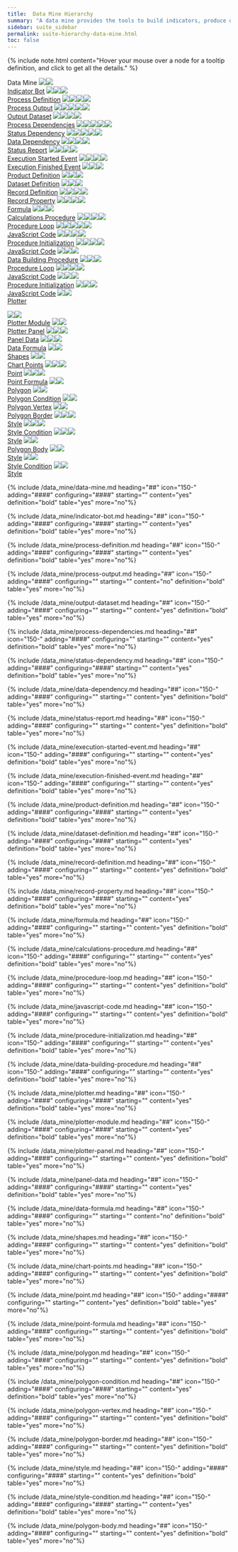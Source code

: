 ```yaml
---
title:  Data Mine Hierarchy
summary: "A data mine provides the tools to build indicators, produce data visualization plotters, and process markets data, with minimal coding requirements."
sidebar: suite_sidebar
permalink: suite-hierarchy-data-mine.html
toc: false
---
```


{% include note.html content="Hover your mouse over a node for a tooltip definition, and click to get all the details." %}

Data Mine</a></th><th></th><th></th><th></th><th></th><th></th><th></th><th></th><th></th><th></th></tr></thead><tbody>
<img src='images/icons/tree-connector-fork.png' /></td><td><a href='#indicator-bot' data-toggle='tooltip' data-original-title='{{site.data.data_mine.indicator_bot}}'><img src='images/icons/indicator-bot.png' /><br />Indicator Bot</a></td><td></td><td></td><td></td><td></td><td></td><td></td><td></td><td></td></tr>
<img src='images/icons/tree-connector-line.png' /></td><td><img src='images/icons/tree-connector-fork.png' /></td><td><a href='#process-definition' data-toggle='tooltip' data-original-title='{{site.data.data_mine.process_definition}}'><img src='images/icons/process-definition.png' /><br />Process Definition</a></td><td></td><td></td><td></td><td></td><td></td><td></td><td></td></tr>
<img src='images/icons/tree-connector-line.png' /></td><td><img src='images/icons/tree-connector-line.png' /></td><td><img src='images/icons/tree-connector-fork.png' /></td><td><a href='#process-output' data-toggle='tooltip' data-original-title='{{site.data.data_mine.process_output}}'><img src='images/icons/process-output.png' /><br />Process Output</a></td><td></td><td></td><td></td><td></td><td></td><td></td></tr>
<img src='images/icons/tree-connector-line.png' /></td><td><img src='images/icons/tree-connector-line.png' /></td><td><img src='images/icons/tree-connector-line.png' /></td><td><img src='images/icons/tree-connector-elbow.png' /></td><td><a href='#output-dataset' data-toggle='tooltip' data-original-title='{{site.data.data_mine.output_dataset}}'><img src='images/icons/output-dataset.png' /><br />Output Dataset</a></td><td></td><td></td><td></td><td></td><td></td></tr>
<img src='images/icons/tree-connector-line.png' /></td><td><img src='images/icons/tree-connector-line.png' /></td><td><img src='images/icons/tree-connector-fork.png' /></td><td><a href='#process-dependencies' data-toggle='tooltip' data-original-title='{{site.data.data_mine.process_dependencies}}'><img src='images/icons/process-dependencies.png' /><br />Process Dependencies</a></td><td></td><td></td><td></td><td></td><td></td><td></td></tr>
<img src='images/icons/tree-connector-line.png' /></td><td><img src='images/icons/tree-connector-line.png' /></td><td><img src='images/icons/tree-connector-line.png' /></td><td><img src='images/icons/tree-connector-fork.png' /></td><td><a href='#status-dependency' data-toggle='tooltip' data-original-title='{{site.data.data_mine.status_dependency}}'><img src='images/icons/status-dependency.png' /><br />Status Dependency</a></td><td></td><td></td><td></td><td></td><td></td></tr>
<img src='images/icons/tree-connector-line.png' /></td><td><img src='images/icons/tree-connector-line.png' /></td><td><img src='images/icons/tree-connector-line.png' /></td><td><img src='images/icons/tree-connector-elbow.png' /></td><td><a href='#data-dependency' data-toggle='tooltip' data-original-title='{{site.data.data_mine.data_dependency}}'><img src='images/icons/data-dependency.png' /><br />Data Dependency</a></td><td></td><td></td><td></td><td></td><td></td></tr>
<img src='images/icons/tree-connector-line.png' /></td><td><img src='images/icons/tree-connector-line.png' /></td><td><img src='images/icons/tree-connector-fork.png' /></td><td><a href='#status-report' data-toggle='tooltip' data-original-title='{{site.data.data_mine.status_report}}'><img src='images/icons/status-report.png' /><br />Status Report</a></td><td></td><td></td><td></td><td></td><td></td><td></td></tr>
<img src='images/icons/tree-connector-line.png' /></td><td><img src='images/icons/tree-connector-line.png' /></td><td><img src='images/icons/tree-connector-fork.png' /></td><td><a href='#execution-started-event' data-toggle='tooltip' data-original-title='{{site.data.data_mine.execution_started_event}}'><img src='images/icons/execution-started-event.png' /><br />Execution Started Event</a></td><td></td><td></td><td></td><td></td><td></td><td></td></tr>
<img src='images/icons/tree-connector-line.png' /></td><td><img src='images/icons/tree-connector-line.png' /></td><td><img src='images/icons/tree-connector-elbow.png' /></td><td><a href='#execution-finished-event' data-toggle='tooltip' data-original-title='{{site.data.data_mine.execution_finished_event}}'><img src='images/icons/execution-finished-event.png' /><br />Execution Finished Event</a></td><td></td><td></td><td></td><td></td><td></td><td></td></tr>
<img src='images/icons/tree-connector-line.png' /></td><td><img src='images/icons/tree-connector-elbow.png' /></td><td><a href='#product-definition' data-toggle='tooltip' data-original-title='{{site.data.data_mine.product_definition}}'><img src='images/icons/product-definition.png' /><br />Product Definition</a></td><td></td><td></td><td></td><td></td><td></td><td></td><td></td></tr>
<img src='images/icons/tree-connector-line.png' /></td><td></td><td><img src='images/icons/tree-connector-fork.png' /></td><td><a href='#dataset-definition' data-toggle='tooltip' data-original-title='{{site.data.data_mine.dataset_definition}}'><img src='images/icons/dataset-definition.png' /><br />Dataset Definition</a></td><td></td><td></td><td></td><td></td><td></td><td></td></tr>
<img src='images/icons/tree-connector-line.png' /></td><td></td><td><img src='images/icons/tree-connector-fork.png' /></td><td><a href='#record-definition' data-toggle='tooltip' data-original-title='{{site.data.data_mine.record_definition}}'><img src='images/icons/record-definition.png' /><br />Record Definition</a></td><td></td><td></td><td></td><td></td><td></td><td></td></tr>
<img src='images/icons/tree-connector-line.png' /></td><td></td><td><img src='images/icons/tree-connector-line.png' /></td><td><img src='images/icons/tree-connector-elbow.png' /></td><td><a href='#record-property' data-toggle='tooltip' data-original-title='{{site.data.data_mine.record_property}}'><img src='images/icons/record-property.png' /><br />Record Property</a></td><td></td><td></td><td></td><td></td><td></td></tr>
<img src='images/icons/tree-connector-line.png' /></td><td></td><td><img src='images/icons/tree-connector-line.png' /></td><td></td><td><img src='images/icons/tree-connector-elbow.png' /></td><td><a href='#formula' data-toggle='tooltip' data-original-title='{{site.data.data_mine.formula}}'><img src='images/icons/formula.png' /><br />Formula</a></td><td></td><td></td><td></td><td></td></tr>
<img src='images/icons/tree-connector-line.png' /></td><td></td><td><img src='images/icons/tree-connector-fork.png' /></td><td><a href='#calculations-procedure' data-toggle='tooltip' data-original-title='{{site.data.data_mine.calculations_procedure}}'><img src='images/icons/calculations-procedure.png' /><br />Calculations Procedure</a></td><td></td><td></td><td></td><td></td><td></td><td></td></tr>
<img src='images/icons/tree-connector-line.png' /></td><td></td><td><img src='images/icons/tree-connector-line.png' /></td><td><img src='images/icons/tree-connector-fork.png' /></td><td><a href='#procedure-loop' data-toggle='tooltip' data-original-title='{{site.data.data_mine.procedure_loop}}'><img src='images/icons/procedure-loop.png' /><br />Procedure Loop</a></td><td></td><td></td><td></td><td></td><td></td></tr>
<img src='images/icons/tree-connector-line.png' /></td><td></td><td><img src='images/icons/tree-connector-line.png' /></td><td><img src='images/icons/tree-connector-line.png' /></td><td><img src='images/icons/tree-connector-elbow.png' /></td><td><a href='#javascript-code' data-toggle='tooltip' data-original-title='{{site.data.data_mine.javascript_code}}'><img src='images/icons/javascript-code.png' /><br />JavaScript Code</a></td><td></td><td></td><td></td><td></td></tr>
<img src='images/icons/tree-connector-line.png' /></td><td></td><td><img src='images/icons/tree-connector-line.png' /></td><td><img src='images/icons/tree-connector-elbow.png' /></td><td><a href='#procedure-initialization' data-toggle='tooltip' data-original-title='{{site.data.data_mine.procedure_initialization}}'><img src='images/icons/procedure-initialization.png' /><br />Procedure Initialization</a></td><td></td><td></td><td></td><td></td><td></td></tr>
<img src='images/icons/tree-connector-line.png' /></td><td></td><td><img src='images/icons/tree-connector-line.png' /></td><td></td><td><img src='images/icons/tree-connector-elbow.png' /></td><td><a href='#javascript-code' data-toggle='tooltip' data-original-title='{{site.data.data_mine.javascript_code}}'><img src='images/icons/javascript-code.png' /><br />JavaScript Code</a></td><td></td><td></td><td></td><td></td></tr>
<img src='images/icons/tree-connector-line.png' /></td><td></td><td><img src='images/icons/tree-connector-elbow.png' /></td><td><a href='#data-building-procedure' data-toggle='tooltip' data-original-title='{{site.data.data_mine.data_building_procedure}}'><img src='images/icons/data-building-procedure.png' /><br />Data Building Procedure</a></td><td></td><td></td><td></td><td></td><td></td><td></td></tr>
<img src='images/icons/tree-connector-line.png' /></td><td></td><td></td><td><img src='images/icons/tree-connector-fork.png' /></td><td><a href='#procedure-loop' data-toggle='tooltip' data-original-title='{{site.data.data_mine.procedure_loop}}'><img src='images/icons/procedure-loop.png' /><br />Procedure Loop</a></td><td></td><td></td><td></td><td></td><td></td></tr>
<img src='images/icons/tree-connector-line.png' /></td><td></td><td></td><td><img src='images/icons/tree-connector-line.png' /></td><td><img src='images/icons/tree-connector-elbow.png' /></td><td><a href='#javascript-code' data-toggle='tooltip' data-original-title='{{site.data.data_mine.javascript_code}}'><img src='images/icons/javascript-code.png' /><br />JavaScript Code</a></td><td></td><td></td><td></td><td></td></tr>
<img src='images/icons/tree-connector-line.png' /></td><td></td><td></td><td><img src='images/icons/tree-connector-elbow.png' /></td><td><a href='#procedure-initialization' data-toggle='tooltip' data-original-title='{{site.data.data_mine.procedure_initialization}}'><img src='images/icons/procedure-initialization.png' /><br />Procedure Initialization</a></td><td></td><td></td><td></td><td></td><td></td></tr>
<img src='images/icons/tree-connector-line.png' /></td><td></td><td></td><td></td><td><img src='images/icons/tree-connector-elbow.png' /></td><td><a href='#javascript-code' data-toggle='tooltip' data-original-title='{{site.data.data_mine.javascript_code}}'><img src='images/icons/javascript-code.png' /><br />JavaScript Code</a></td><td></td><td></td><td></td><td></td></tr>
<img src='images/icons/tree-connector-elbow.png' /></td><td><a href='#plotter' data-toggle='tooltip' data-original-title='{{site.data.data_mine.plotter}}'><img src='images/icons/plotter.png' /><br />Plotter</a></td><td></td><td></td><td></td><td></td><td></td><td></td><td></td><td></td></tr>
</td><td><img src='images/icons/tree-connector-elbow.png' /></td><td><a href='#plotter-module' data-toggle='tooltip' data-original-title='{{site.data.data_mine.plotter_module}}'><img src='images/icons/plotter-module.png' /><br />Plotter Module</a></td><td></td><td></td><td></td><td></td><td></td><td></td><td></td></tr>
</td><td></td><td><img src='images/icons/tree-connector-fork.png' /></td><td><a href='#plotter-panel' data-toggle='tooltip' data-original-title='{{site.data.data_mine.plotter_panel}}'><img src='images/icons/plotter-panel.png' /><br />Plotter Panel</a></td><td></td><td></td><td></td><td></td><td></td><td></td></tr>
</td><td></td><td><img src='images/icons/tree-connector-line.png' /></td><td><img src='images/icons/tree-connector-elbow.png' /></td><td><a href='#panel-data' data-toggle='tooltip' data-original-title='{{site.data.data_mine.panel_data}}'><img src='images/icons/panel-data.png' /><br />Panel Data</a></td><td></td><td></td><td></td><td></td><td></td></tr>
</td><td></td><td><img src='images/icons/tree-connector-line.png' /></td><td></td><td><img src='images/icons/tree-connector-elbow.png' /></td><td><a href='#data-formula' data-toggle='tooltip' data-original-title='{{site.data.data_mine.data_formula}}'><img src='images/icons/data-formula.png' /><br />Data Formula</a></td><td></td><td></td><td></td><td></td></tr>
</td><td></td><td><img src='images/icons/tree-connector-elbow.png' /></td><td><a href='#shapes' data-toggle='tooltip' data-original-title='{{site.data.data_mine.shapes}}'><img src='images/icons/shapes.png' /><br />Shapes</a></td><td></td><td></td><td></td><td></td><td></td><td></td></tr>
</td><td></td><td></td><td><img src='images/icons/tree-connector-fork.png' /></td><td><a href='#chart-points' data-toggle='tooltip' data-original-title='{{site.data.data_mine.chart_points}}'><img src='images/icons/chart-points.png' /><br />Chart Points</a></td><td></td><td></td><td></td><td></td><td></td></tr>
</td><td></td><td></td><td><img src='images/icons/tree-connector-line.png' /></td><td><img src='images/icons/tree-connector-elbow.png' /></td><td><a href='#point' data-toggle='tooltip' data-original-title='{{site.data.data_mine.point}}'><img src='images/icons/point.png' /><br />Point</a></td><td></td><td></td><td></td><td></td></tr>
</td><td></td><td></td><td><img src='images/icons/tree-connector-line.png' /></td><td></td><td><img src='images/icons/tree-connector-elbow.png' /></td><td><a href='#point-formula' data-toggle='tooltip' data-original-title='{{site.data.data_mine.point_formula}}'><img src='images/icons/point-formula.png' /><br />Point Formula</a></td><td></td><td></td><td></td></tr>
</td><td></td><td></td><td><img src='images/icons/tree-connector-elbow.png' /></td><td><a href='#polygon' data-toggle='tooltip' data-original-title='{{site.data.data_mine.polygon}}'><img src='images/icons/polygon.png' /><br />Polygon</a></td><td></td><td></td><td></td><td></td><td></td></tr>
</td><td></td><td></td><td></td><td><img src='images/icons/tree-connector-fork.png' /></td><td><a href='#polygon-condition' data-toggle='tooltip' data-original-title='{{site.data.data_mine.polygon_condition}}'><img src='images/icons/polygon-condition.png' /><br />Polygon Condition</a></td><td></td><td></td><td></td><td></td></tr>
</td><td></td><td></td><td></td><td><img src='images/icons/tree-connector-fork.png' /></td><td><a href='#polygon-vertex' data-toggle='tooltip' data-original-title='{{site.data.data_mine.polygon_vertex}}'><img src='images/icons/polygon-vertex.png' /><br />Polygon Vertex</a></td><td></td><td></td><td></td><td></td></tr>
</td><td></td><td></td><td></td><td><img src='images/icons/tree-connector-fork.png' /></td><td><a href='#polygon-border' data-toggle='tooltip' data-original-title='{{site.data.data_mine.polygon_border}}'><img src='images/icons/polygon-border.png' /><br />Polygon Border</a></td><td></td><td></td><td></td><td></td></tr>
</td><td></td><td></td><td></td><td><img src='images/icons/tree-connector-line.png' /></td><td><img src='images/icons/tree-connector-fork.png' /></td><td><a href='#style' data-toggle='tooltip' data-original-title='{{site.data.data_mine.style}}'><img src='images/icons/style.png' /><br />Style</a></td><td></td><td></td><td></td></tr>
</td><td></td><td></td><td></td><td><img src='images/icons/tree-connector-line.png' /></td><td><img src='images/icons/tree-connector-elbow.png' /></td><td><a href='#style-condition' data-toggle='tooltip' data-original-title='{{site.data.data_mine.style_condition}}'><img src='images/icons/style-condition.png' /><br />Style Condition</a></td><td></td><td></td><td></td></tr>
</td><td></td><td></td><td></td><td><img src='images/icons/tree-connector-line.png' /></td><td></td><td><img src='images/icons/tree-connector-elbow.png' /></td><td><a href='#style' data-toggle='tooltip' data-original-title='{{site.data.data_mine.style}}'><img src='images/icons/style.png' /><br />Style</a></td><td></td><td></td></tr>
</td><td></td><td></td><td></td><td><img src='images/icons/tree-connector-elbow.png' /></td><td><a href='#polygon-body' data-toggle='tooltip' data-original-title='{{site.data.data_mine.polygon_body}}'><img src='images/icons/polygon-body.png' /><br />Polygon Body</a></td><td></td><td></td><td></td><td></td></tr>
</td><td></td><td></td><td></td><td></td><td><img src='images/icons/tree-connector-fork.png' /></td><td><a href='#style' data-toggle='tooltip' data-original-title='{{site.data.data_mine.style}}'><img src='images/icons/style.png' /><br />Style</a></td><td></td><td></td><td></td></tr>
</td><td></td><td></td><td></td><td></td><td><img src='images/icons/tree-connector-elbow.png' /></td><td><a href='#style-condition' data-toggle='tooltip' data-original-title='{{site.data.data_mine.style_condition}}'><img src='images/icons/style-condition.png' /><br />Style Condition</a></td><td></td><td></td><td></td></tr>
</td><td></td><td></td><td></td><td></td><td></td><td><img src='images/icons/tree-connector-elbow.png' /></td><td><a href='#style' data-toggle='tooltip' data-original-title='{{site.data.data_mine.style}}'><img src='images/icons/style.png' /><br />Style</a></td><td></td><td></td></tr></tbody></table>



{% include /data_mine/data-mine.md heading="##" icon="150-" adding="####" configuring="####" starting="" content="yes" definition="bold" table="yes" more="no"%}

{% include /data_mine/indicator-bot.md heading="##" icon="150-" adding="####" configuring="####" starting="" content="yes" definition="bold" table="yes" more="no"%}

{% include /data_mine/process-definition.md heading="##" icon="150-" adding="####" configuring="####" starting="" content="yes" definition="bold" table="yes" more="no"%}

{% include /data_mine/process-output.md heading="##" icon="150-" adding="####" configuring="" starting="" content="no" definition="bold" table="yes" more="no"%}

{% include /data_mine/output-dataset.md heading="##" icon="150-" adding="####" configuring="" starting="" content="yes" definition="bold" table="yes" more="no"%}

{% include /data_mine/process-dependencies.md heading="##" icon="150-" adding="####" configuring="" starting="" content="yes" definition="bold" table="yes" more="no"%}

{% include /data_mine/status-dependency.md heading="##" icon="150-" adding="####" configuring="####" starting="" content="yes" definition="bold" table="yes" more="no"%}

{% include /data_mine/data-dependency.md heading="##" icon="150-" adding="####" configuring="" starting="" content="yes" definition="bold" table="yes" more="no"%}

{% include /data_mine/status-report.md heading="##" icon="150-" adding="####" configuring="" starting="" content="yes" definition="bold" table="yes" more="no"%}

{% include /data_mine/execution-started-event.md heading="##" icon="150-" adding="####" configuring="" starting="" content="yes" definition="bold" table="yes" more="no"%}

{% include /data_mine/execution-finished-event.md heading="##" icon="150-" adding="####" configuring="" starting="" content="yes" definition="bold" table="yes" more="no"%}

{% include /data_mine/product-definition.md heading="##" icon="150-" adding="####" configuring="####" starting="" content="yes" definition="bold" table="yes" more="no"%}

{% include /data_mine/dataset-definition.md heading="##" icon="150-" adding="####" configuring="####" starting="" content="yes" definition="bold" table="yes" more="no"%}

{% include /data_mine/record-definition.md heading="##" icon="150-" adding="####" configuring="" starting="" content="yes" definition="bold" table="yes" more="no"%}

{% include /data_mine/record-property.md heading="##" icon="150-" adding="####" configuring="####" starting="" content="yes" definition="bold" table="yes" more="no"%}

{% include /data_mine/formula.md heading="##" icon="150-" adding="####" configuring="" starting="" content="yes" definition="bold" table="yes" more="no"%}

{% include /data_mine/calculations-procedure.md heading="##" icon="150-" adding="####" configuring="" starting="" content="yes" definition="bold" table="yes" more="no"%}

{% include /data_mine/procedure-loop.md heading="##" icon="150-" adding="####" configuring="" starting="" content="yes" definition="bold" table="yes" more="no"%}

{% include /data_mine/javascript-code.md heading="##" icon="150-" adding="####" configuring="" starting="" content="yes" definition="bold" table="yes" more="no"%}

{% include /data_mine/procedure-initialization.md heading="##" icon="150-" adding="####" configuring="" starting="" content="yes" definition="bold" table="yes" more="no"%}

{% include /data_mine/data-building-procedure.md heading="##" icon="150-" adding="####" configuring="" starting="" content="yes" definition="bold" table="yes" more="no"%}

{% include /data_mine/plotter.md heading="##" icon="150-" adding="####" configuring="####" starting="" content="yes" definition="bold" table="yes" more="no"%}

{% include /data_mine/plotter-module.md heading="##" icon="150-" adding="####" configuring="####" starting="" content="yes" definition="bold" table="yes" more="no"%}

{% include /data_mine/plotter-panel.md heading="##" icon="150-" adding="####" configuring="" starting="" content="yes" definition="bold" table="yes" more="no"%}

{% include /data_mine/panel-data.md heading="##" icon="150-" adding="####" configuring="####" starting="" content="yes" definition="bold" table="yes" more="no"%}

{% include /data_mine/data-formula.md heading="##" icon="150-" adding="####" configuring="" starting="" content="no" definition="bold" table="yes" more="no"%}

{% include /data_mine/shapes.md heading="##" icon="150-" adding="####" configuring="" starting="" content="yes" definition="bold" table="yes" more="no"%}

{% include /data_mine/chart-points.md heading="##" icon="150-" adding="####" configuring="" starting="" content="yes" definition="bold" table="yes" more="no"%}

{% include /data_mine/point.md heading="##" icon="150-" adding="####" configuring="" starting="" content="yes" definition="bold" table="yes" more="no"%}

{% include /data_mine/point-formula.md heading="##" icon="150-" adding="####" configuring="" starting="" content="yes" definition="bold" table="yes" more="no"%}

{% include /data_mine/polygon.md heading="##" icon="150-" adding="####" configuring="" starting="" content="yes" definition="bold" table="yes" more="no"%}

{% include /data_mine/polygon-condition.md heading="##" icon="150-" adding="####" configuring="####" starting="" content="yes" definition="bold" table="yes" more="no"%}

{% include /data_mine/polygon-vertex.md heading="##" icon="150-" adding="####" configuring="" starting="" content="yes" definition="bold" table="yes" more="no"%}

{% include /data_mine/polygon-border.md heading="##" icon="150-" adding="####" configuring="" starting="" content="yes" definition="bold" table="yes" more="no"%}

{% include /data_mine/style.md heading="##" icon="150-" adding="####" configuring="####" starting="" content="yes" definition="bold" table="yes" more="no"%}

{% include /data_mine/style-condition.md heading="##" icon="150-" adding="####" configuring="####" starting="" content="yes" definition="bold" table="yes" more="no"%}

{% include /data_mine/polygon-body.md heading="##" icon="150-" adding="####" configuring="" starting="" content="yes" definition="bold" table="yes" more="no"%}

